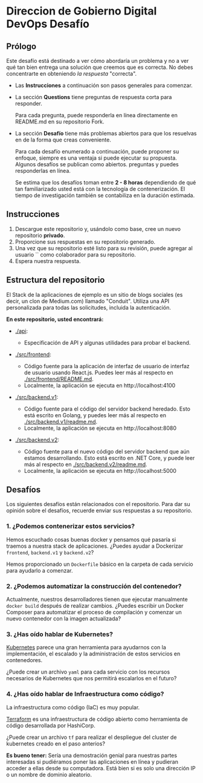 # Direccion de Gobierno Digital DevOps Desafío

## Prólogo

Este desafío está destinado a ver cómo abordaría un problema y no a ver
qué tan bien entrega una solución que creemos que es correcta. No debes concentrarte en
obteniendo _la respuesta_ "correcta".

- Las **Instrucciones** a continuación son pasos generales para comenzar.

- La sección **Questions** tiene preguntas de respuesta corta para responder.

  Para cada pregunta, puede responderla en línea directamente en README.md en su repositorio Fork.

- La sección **Desafío** tiene más problemas abiertos para que los resuelvas en de la forma que creas conveniente.

  Para cada desafío enumerado a continuación, puede proponer su enfoque, siempre es una ventaja si puede ejecutar su propuesta. Algunos desafíos se publican como abiertos. preguntas y puedes responderlas en línea.

  Se estima que los desafíos toman entre **2 - 8 horas** dependiendo de qué tan familiarizado usted está con la tecnología de contenerización. El tiempo de investigación también se contabiliza en la duración estimada.

## Instrucciones

1. Descargue este repositorio y, usándolo como base, cree un nuevo repositorio **privado**.
2. Proporcione sus respuestas en su repositorio generado.
3. Una vez que su repositorio esté listo para su revisión, puede agregar al usuario `` como colaborador
   para su repositorio.
4. Espera nuestra respuesta.

## Estructura del repositorio

El Stack de la aplicaciones de ejemplo es un sitio de blogs sociales (es decir, un clon de Medium.com) llamado "Conduit". Utiliza una API personalizada para todas las solicitudes, incluida la autenticación.

**En este repositorio, usted encontrará:**

- [./api](./api):

  - Especificación de API y algunas utilidades para probar el backend.

- [./src/frontend](./src/frontend):

  - Código fuente para la aplicación de interfaz de usuario de interfaz de usuario usando React.js. Puedes leer más al respecto en [./src/frontend/README.md](./src/frontend/README.md).
  - Localmente, la aplicación se ejecuta en http://localhost:4100

- [./src/backend.v1](./src/backend.v1):

  - Código fuente para el código del servidor backend heredado. Esto está escrito en Golang, y puedes leer más al respecto en [./src/backend.v1/readme.md](./src/backend.v1/readme.md).
  - Localmente, la aplicación se ejecuta en http://localhost:8080

- [./src/backend.v2](./src/backend.v2):

  - Código fuente para el nuevo código del servidor backend que aún estamos desarrollando. Esto está escrito en .NET Core, y puede leer más al respecto en [./src/backend.v2/readme.md](./src/backend.v2/readme.md).
  - Localmente, la aplicación se ejecuta en http://localhost:5000

## Desafíos

Los siguientes desafíos están relacionados con el repositorio. Para dar su opinión sobre el
desafíos, recuerde enviar sus respuestas a su repositorio.

### 1. ¿Podemos contenerizar estos servicios?

Hemos escuchado cosas buenas docker y pensamos qué pasaría si traemos a nuestra stack de aplicaciones.
¿Puedes ayudar a Dockerizar `frontend`, `backend.v1` y `backend.v2`?

Hemos proporcionado un `Dockerfile` básico en la carpeta de cada servicio para ayudarlo a comenzar.

### 2. ¿Podemos automatizar la construcción del contenedor?

Actualmente, nuestros desarrolladores tienen que ejecutar manualmente `docker build` después de realizar cambios. ¿Puedes escribir un Docker Composer para automatizar el proceso de compilación y comenzar un nuevo contenedor con la imagen actualizada?

### 3. ¿Has oído hablar de Kubernetes?

[Kubernetes](https://kubernetes.io/) parece una gran herramienta para ayudarnos con la implementación, el escalado y la administración de estos servicios en contenedores.

¿Puede crear un archivo `yaml` para cada servicio con los recursos necesarios de Kubernetes que nos permitirá escalarlos en el futuro?

### 4. ¿Has oído hablar de Infraestructura como código?

La infraestructura como código (IaC) es muy popular.

[Terraform](https://www.terraform.io/) es una infraestructura de código abierto como herramienta de código desarrollada por HashiCorp.

¿Puede crear un archivo `tf` para realizar el despliegue del cluster de kubernetes creado en el paso anterios?

**Es bueno tener:** Sería una demostración genial para nuestras partes interesadas si pudiéramos poner las aplicaciones en línea y pudieran acceder a ellas desde su computadora.
Está bien si es solo una dirección IP o un nombre de dominio aleatorio.

